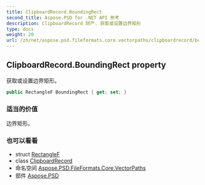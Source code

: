 ```yaml
---
title: ClipboardRecord.BoundingRect
second_title: Aspose.PSD for .NET API 参考
description: ClipboardRecord 财产. 获取或设置边界矩形
type: docs
weight: 20
url: /zh/net/aspose.psd.fileformats.core.vectorpaths/clipboardrecord/boundingrect/
---
```

## ClipboardRecord.BoundingRect property

获取或设置边界矩形。

```csharp
public RectangleF BoundingRect { get; set; }
```

### 适当的价值

边界矩形。

### 也可以看看

* struct [RectangleF](../../../aspose.psd/rectanglef/)
* class [ClipboardRecord](../)
* 命名空间 [Aspose.PSD.FileFormats.Core.VectorPaths](../../clipboardrecord/)
* 部件 [Aspose.PSD](../../../)


